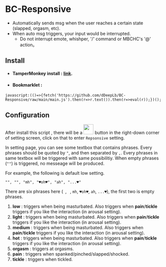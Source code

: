 # BC-Responsive
* Automatically sends msg when the user reaches a certain state (slapped, orgasm, etc).
* When auto msg triggers, your input would be interrupted.
  * Do not interrupt emote, whishper, '/' command or MBCHC's '@' action。
## Install
* #### TamperMonkey install : [link](https://github.com/dDeepLb/BC-Responsive/raw/main/loader.user.js).
* #### Bookmarklet :
 ```
javascript:(()=>{fetch('https://github.com/dDeepLb/BC-Responsive/raw/main/main.js').then(r=>r.text()).then(r=>eval(r));})();
```
## Configuration
After install this script , there will be a <img style="height:32px; width:32px" src="https://github.com/dDeepLb/BC-Responsive/assets/71733861/83fb14ab-79af-46b4-9490-ea8c85dc4097">
 button in the right-down corner of setting screen, click on that to enter `Repsonsive` setting.

In setting page, you can see some textbox that contains phrases.
Every phrases should be quoted by `"`, and then separated by `,`.
Every phrases in same textbox will be triggered with same possibilitiy.
When empty phrases (`""`) is triggered, no messeage will be produced.

For example, the following is default low setting.

```
"", "", "mh", "♥oh♥", "ah", "...♥"
```

There are six phrases here (` `, ` `, `mh`, `♥oh♥`, `ah`, `...♥`), the first two is empty phrases.

1. **low** : triggers when being masturbated. Also triggers when **pain**/**tickle** triggers if you like the interaction (in arousal setting).
2. **light** : triggers when being masturbated. Also triggers when **pain**/**tickle** triggers if you like the interaction (in arousal setting).
3. **medium** : triggers when being masturbated. Also triggers when **pain**/**tickle** triggers if you like the interaction (in arousal setting).
4. **hot** : triggers when being masturbated. Also triggers when **pain**/**tickle** triggers if you like the interaction (in arousal setting).
5. **orgasm** : triggers at orgasms.
6. **pain** : triggers when spanked/pinched/slapped/shocked.
7. **tickle** : triggers when tickled.
